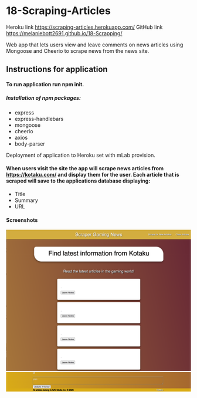 # 18-Scraping-Articles

Heroku link https://scraping-articles.herokuapp.com/
GitHub link https://melaniebott2691.github.io/18-Scrapping/

Web app that lets users view and leave comments on news articles using Mongoose and Cheerio to scrape news from the news site.

## Instructions for application

#### To run application run npm init. 
##### Installation of npm packages:
- express
- express-handlebars
- mongoose
- cheerio
- axios
- body-parser

Deployment of application to Heroku set with mLab provision.

#### When users visit the site the app will scrape news articles from https://kotaku.com/ and display them for the user. Each article that is scraped will save to the applications database displaying: 
- Title
- Summary
- URL


#### Screenshots
![](public/assets/img/scraperscreenshot.png)
![](public/assets/img/scraperscreenshotfooter.png)
